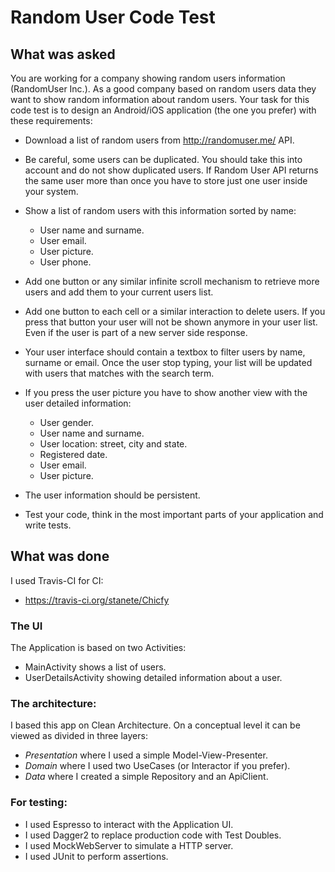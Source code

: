 # Random User Code Test

## What was asked
You are working for a company showing random users information (RandomUser Inc.). As a good company based on random users data they want to show random information about random users. Your task for this code test is to design an Android/iOS application (the one you prefer) with these requirements:

* Download a list of random users from http://randomuser.me/ API.
* Be careful, some users can be duplicated. You should take this into account and do not show duplicated users. If Random User API returns the same user more than once you have to store just one user inside your system.
* Show a list of random users with this information sorted by name:
  * User name and surname.
  * User email.
  * User picture.
  * User phone.
* Add one button or any similar infinite scroll mechanism to retrieve more users and add them to your current users list.
* Add one button to each cell or a similar interaction to delete users. If you press that button your user will not be shown anymore in your user list. Even if the user is part of a new server side response.
* Your user interface should contain a textbox to filter users by name, surname or email. Once the user stop typing, your list will be updated with users that matches with the search term.
* If you press the user picture you have to show another view with the user detailed information:
  * User gender.
  * User name and surname.
  * User location: street, city and state.
  * Registered date.
  * User email.
  * User picture.

* The user information should be persistent.
* Test your code, think in the most important parts of your application and write tests.


## What was done

I used Travis-CI for CI:
* https://travis-ci.org/stanete/Chicfy

### The UI
The Application is based on two Activities:

* MainActivity shows a list of users.
* UserDetailsActivity showing detailed information about a user.

### The architecture:

I based this app on Clean Architecture. On a conceptual level it can be viewed as divided in three layers:

* _Presentation_ where I used a simple Model-View-Presenter.
* _Domain_ where I used two UseCases (or Interactor if you prefer).
* _Data_ where I created a simple Repository and an ApiClient.

### For testing:
* I used Espresso to interact with the Application UI.
* I used Dagger2 to replace production code with Test Doubles.
* I used MockWebServer to simulate a HTTP server.
* I used JUnit to perform assertions.